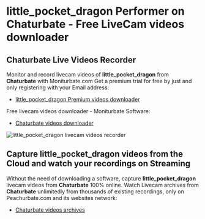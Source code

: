 # little_pocket_dragon Performer on Chaturbate - Free LiveCam videos downloader

## Chaturbate Live Videos Recorder

Monitor and record livecam videos of **little_pocket_dragon** from **Chaturbate** with Moniturbate.com
Get a premium trial for free by just and only registering with your Email address:
* [little_pocket_dragon Premium videos downloader](https://moniturbate.com/request-demo-licence-key.html)

Free livecam videos downloader - Moniturbate Software:
* [Chaturbate videos downloader](https://moniturbate.com/moniturbate-download-software.html)

![little_pocket_dragon livecam videos recorder](https://peachurnet.com/templates/moniturbate-software.png)


## Capture little_pocket_dragon videos from the Cloud and watch your recordings on Streaming

Without the need of downloading a software, capture **little_pocket_dragon** livecam videos from **Chaturbate** 100% online.
Watch Livecam archives from **Chaturbate** unlimitedly from thousands of existing recordings, only on Peachurbate.com and its websites network:
* [Chaturbate videos archives](https://peachurnet.com/)